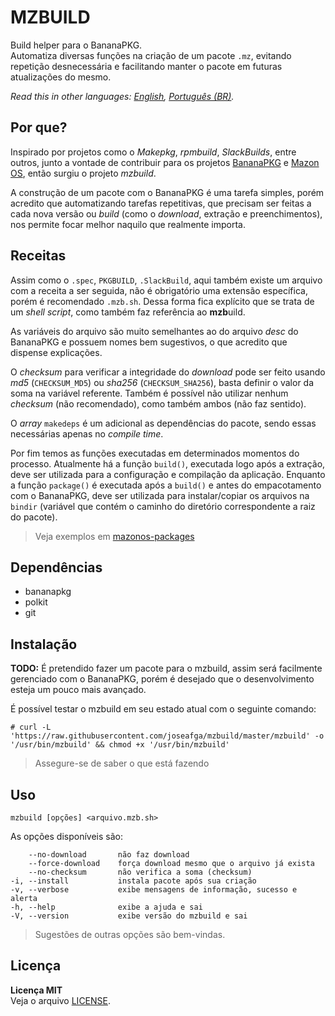 MZBUILD
==========
Build helper para o BananaPKG.  
Automatiza diversas funções na criação de um pacote `.mz`, evitando repetição desnecessária e facilitando manter o pacote em futuras atualizações do mesmo.

*Read this in other languages: [English](README.md), [Português (BR)](README.pt-BR.md).*

Por que?
----------
Inspirado por projetos como o *Makepkg*, *rpmbuild*, *SlackBuilds*, entre outros, junto a vontade de contribuir para os projetos [BananaPKG](https://bananapkg.github.io/) e [Mazon OS](https://github.com/mazonos/), então surgiu o projeto *mzbuild*.

A construção de um pacote com o BananaPKG é uma tarefa simples, porém acredito que automatizando tarefas repetitivas, que precisam ser feitas a cada nova versão ou *build* (como o *download*, extração e preenchimentos), nos permite focar melhor naquilo que realmente importa.

Receitas
----------
Assim como o `.spec`, `PKGBUILD`, `.SlackBuild`, aqui também existe um arquivo com a receita a ser seguida, não é obrigatório uma extensão específica, porém é recomendado `.mzb.sh`. Dessa forma fica explícito que se trata de um *shell script*, como também faz referência ao **mzb**uild.

As variáveis do arquivo são muito semelhantes ao do arquivo *desc* do BananaPKG e possuem nomes bem sugestivos, o que acredito que dispense explicações.

O *checksum* para verificar a integridade do *download* pode ser feito usando *md5* (`CHECKSUM_MD5`) ou *sha256* (`CHECKSUM_SHA256`), basta definir o valor da soma na variável referente. Também é possível não utilizar nenhum *checksum* (não recomendado), como também ambos (não faz sentido).

O *array* `makedeps` é um adicional as dependências do pacote, sendo essas necessárias apenas no *compile time*.

Por fim temos as funções executadas em determinados momentos do processo. Atualmente há a função `build()`, executada logo após a extração, deve ser utilizada para a configuração e compilação da aplicação. Enquanto a função `package()` é executada após a `build()` e antes do empacotamento com o BananaPKG, deve ser utilizada para instalar/copiar os arquivos na `bindir` (variável que contém o caminho do diretório correspondente a raiz do pacote).

> Veja exemplos em [mazonos-packages](https://github.com/joseafga/mazonos-packages)

Dependências
----------
- bananapkg
- polkit
- git

Instalação
----------
**TODO:** É pretendido fazer um pacote para o mzbuild, assim será facilmente gerenciado com o BananaPKG, porém é desejado que o desenvolvimento esteja um pouco mais avançado.

É possível testar o mzbuild em seu estado atual com o seguinte comando:

    # curl -L 'https://raw.githubusercontent.com/joseafga/mzbuild/master/mzbuild' -o '/usr/bin/mzbuild' && chmod +x '/usr/bin/mzbuild'

> Assegure-se de saber o que está fazendo

Uso
------
    mzbuild [opções] <arquivo.mzb.sh>

As opções disponíveis são:

        --no-download       não faz download
        --force-download    força download mesmo que o arquivo já exista
        --no-checksum       não verifica a soma (checksum)
    -i, --install           instala pacote após sua criação
    -v, --verbose           exibe mensagens de informação, sucesso e alerta
    -h, --help              exibe a ajuda e sai
    -V, --version           exibe versão do mzbuild e sai

> Sugestões de outras opções são bem-vindas.

Licença
------
**Licença MIT**  
Veja o arquivo [LICENSE](LICENSE).
